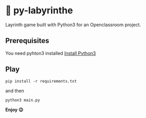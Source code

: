 # :snake: py-labyrinthe
Layrinth game built with Python3 for an Openclassroom project.

## Prerequisites
You need pyhton3 installed 
[Install Python3](https://realpython.com/installing-python/)

## Play
    pip install -r requirements.txt

 and then

    python3 main.py

**Enjoy :wink:**
